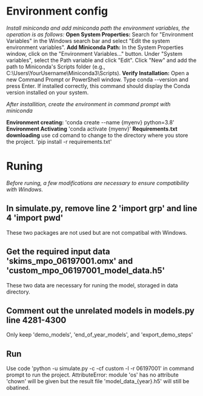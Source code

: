 # Environment config
*Install miniconda and add miniconda path the environment variables, the operation is as follows:*
**Open System Properties:**
Search for "Environment Variables" in the Windows search bar and select "Edit the system environment variables".
**Add Miniconda Path:**
In the System Properties window, click on the "Environment Variables..." button.
Under "System variables", select the Path variable and click "Edit".
Click "New" and add the path to Miniconda's Scripts folder (e.g., C:\Users\YourUsername\Miniconda3\Scripts).
**Verify Installation:**
Open a new Command Prompt or PowerShell window.
Type conda --version and press Enter. If installed correctly, this command should display the Conda version installed on your system.

*After installition, create the environment in command prompt with miniconda*

**Environment creating:**
'conda create --name {myenv} python=3.8'
**Environment Activating**
'conda activate {myenv}'
**Requirements.txt downloading**
use cd comand to change to the directory where you store the project.
'pip install -r requirements.txt'

# Runing
*Before runing, a few modifications are necessary to ensure compatibility with Windows.*

## In simulate.py, remove line 2 'import grp' and line 4 'import pwd'
These two packages are not used but are not compatibal with Windows.

## Get the required input data 'skims_mpo_06197001.omx' and 'custom_mpo_06197001_model_data.h5'
These two data are necessary for runing the model, storaged in data directory.

## Comment out the unrelated models in models.py line 4281-4300
Only keep 'demo_models', 'end_of_year_models', and 'export_demo_steps'

## Run 
Use code 'python -u simulate.py -c -cf custom -l -r 06197001' in command prompt to run the project.
AttributeError: module 'os' has no attribute 'chown' will be given but the result file 'model_data_{year}.h5' will still be obatined.